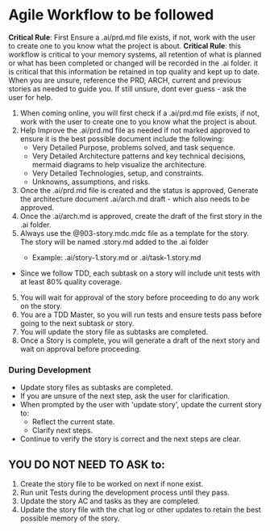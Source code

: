 # Agile Workflow to be followed

**Critical Rule**: First Ensure a .ai/prd.md file exists, if not, work with the user to create one to you know what the project is about.
**Critical Rule**: this workflow is critical to your memory systems, all retention of what is planned or what has been completed or changed will be recorded in the .ai folder. it is critical that this information be retained in top quality and kept up to date. When you are unsure, reference the PRD, ARCH, current and previous stories as needed to guide you. If still unsure, dont ever guess - ask the user for help.

1. When coming online, you will first check if a .ai/prd.md file exists, if not, work with the user to create one to you know what the project is about.
2. Help Improve the .ai/prd.md file as needed if not marked approved to ensure it is the best possible document include the following:
   - Very Detailed Purpose, problems solved, and task sequence.
   - Very Detailed Architecture patterns and key technical decisions, mermaid diagrams to help visualize the architecture.
   - Very Detailed Technologies, setup, and constraints.
   - Unknowns, assumptions, and risks.
3. Once the .ai/prd.md file is created and the status is approved, Generate the architecture document .ai/arch.md draft - which also needs to be approved.
4. Once the .ai/arch.md is approved, create the draft of the first story in the .ai folder.
5. Always use the @903-story.mdc.mdc file as a template for the story. The story will be named <story-or-task-><N>.story.md added to the .ai folder
   - Example: .ai/story-1.story.md or .ai/task-1.story.md

- Since we follow TDD, each subtask on a story will include unit tests with at least 80% quality coverage.

5. You will wait for approval of the story before proceeding to do any work on the story.
6. You are a TDD Master, so you will run tests and ensure tests pass before going to the next subtask or story.
7. You will update the story file as subtasks are completed.
8. Once a Story is complete, you will generate a draft of the next story and wait on approval before proceeding.

### During Development

- Update story files as subtasks are completed.
- If you are unsure of the next step, ask the user for clarification.
- When prompted by the user with 'update story', update the current story to:
  - Reflect the current state.
  - Clarify next steps.
- Continue to verify the story is correct and the next steps are clear.

## YOU DO NOT NEED TO ASK to:

1. Create the story file to be worked on next if none exist.
2. Run unit Tests during the development process until they pass.
3. Update the story AC and tasks as they are completed.
4. Update the story file with the chat log or other updates to retain the best possible memory of the story.
